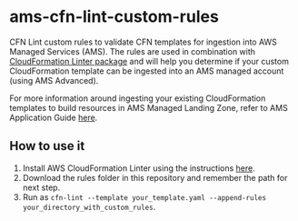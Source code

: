 # ams-cfn-lint-custom-rules

CFN Lint custom rules to validate CFN templates for ingestion into AWS Managed Services (AMS). The rules are used in combination with [CloudFormation Linter package](https://github.com/aws-cloudformation/cfn-python-lint) and will help you determine if your custom CloudFormation template can be ingested into an AMS managed account (using AMS Advanced).

For more information around ingesting your existing CloudFormation templates to build resources in AMS Managed Landing Zone, refer to AMS Application Guide [here](https://docs.aws.amazon.com/managedservices/latest/appguide/ams-cfn-ingest.html).

## How to use it

1. Install AWS CloudFormation Linter using the instructions [here](https://github.com/aws-cloudformation/cfn-lint#aws-cloudformation-linter).
2. Download the rules folder in this repository and remember the path for next step.
3. Run as `cfn-lint --template your_template.yaml --append-rules your_directory_with_custom_rules`.
